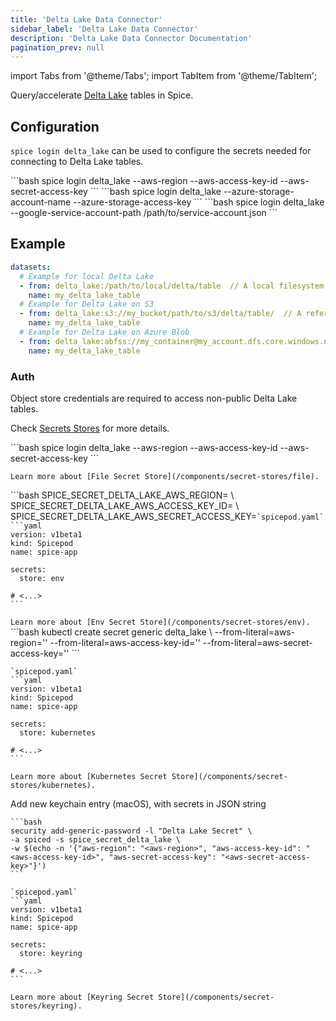 ```yaml
---
title: 'Delta Lake Data Connector'
sidebar_label: 'Delta Lake Data Connector'
description: 'Delta Lake Data Connector Documentation'
pagination_prev: null
---
```


import Tabs from '@theme/Tabs';
import TabItem from '@theme/TabItem';

Query/accelerate [Delta Lake](https://delta.io/) tables in Spice.

## Configuration

`spice login delta_lake` can be used to configure the secrets needed for connecting to Delta Lake tables.

<Tabs>
  <TabItem value="delta_lake_s3" label="Delta Lake + S3">
    ```bash
    spice login delta_lake --aws-region <aws-region> --aws-access-key-id <aws-access-key-id> --aws-secret-access-key <aws-secret-access-key>
    ```

  </TabItem>
  <TabItem value="delta_lake_azure" label="Delta Lake + Azure Blob">
    ```bash
    spice login delta_lake --azure-storage-account-name <account-name> --azure-storage-access-key <access-key>
    ```

  </TabItem>
  <TabItem value="delta_lake_gcp" label="Delta Lake + Google Storage">
    ```bash
    spice login delta_lake --google-service-account-path /path/to/service-account.json
    ```

  </TabItem>
</Tabs>

## Example

```yaml
datasets:
  # Example for local Delta Lake
  - from: delta_lake:/path/to/local/delta/table  // A local filesystem path to a Delta Lake table
    name: my_delta_lake_table
  # Example for Delta Lake on S3
  - from: delta_lake:s3://my_bucket/path/to/s3/delta/table/  // A reference to a table in S3
    name: my_delta_lake_table
  # Example for Delta Lake on Azure Blob
  - from: delta_lake:abfss://my_container@my_account.dfs.core.windows.net/path/to/azure/delta/table/  // A reference to a table in Azure Blob
    name: my_delta_lake_table
```

### Auth

Object store credentials are required to access non-public Delta Lake tables.

Check [Secrets Stores](/secret-stores) for more details.

<Tabs>
  <TabItem value="local" label="Local" default>
    ```bash
    spice login delta_lake --aws-region <aws-region> --aws-access-key-id <aws-access-key-id> --aws-secret-access-key <aws-secret-access-key>
    ```

    Learn more about [File Secret Store](/components/secret-stores/file).

  </TabItem>
  <TabItem value="env" label="Env">
    ```bash
    SPICE_SECRET_DELTA_LAKE_AWS_REGION=<aws-region> \
    SPICE_SECRET_DELTA_LAKE_AWS_ACCESS_KEY_ID=<aws-access-key-id> \
    SPICE_SECRET_DELTA_LAKE_AWS_SECRET_ACCESS_KEY=<aws-secret
    spice run
    ```

    `spicepod.yaml`
    ```yaml
    version: v1beta1
    kind: Spicepod
    name: spice-app

    secrets:
      store: env

    # <...>
    ```

    Learn more about [Env Secret Store](/components/secret-stores/env).

  </TabItem>
  <TabItem value="k8s" label="Kubernetes">
    ```bash
    kubectl create secret generic delta_lake \
      --from-literal=aws-region='<aws-region>'
      --from-literal=aws-access-key-id='<aws-access-key-id>'
      --from-literal=aws-secret-access-key='<aws-secret-access-key>'
    ```

    `spicepod.yaml`
    ```yaml
    version: v1beta1
    kind: Spicepod
    name: spice-app

    secrets:
      store: kubernetes

    # <...>
    ```

    Learn more about [Kubernetes Secret Store](/components/secret-stores/kubernetes).

  </TabItem>
  <TabItem value="keyring" label="Keyring">
    Add new keychain entry (macOS), with secrets in JSON string

    ```bash
    security add-generic-password -l "Delta Lake Secret" \
    -a spiced -s spice_secret_delta_lake \
    -w $(echo -n '{"aws-region": "<aws-region>", "aws-access-key-id": "<aws-access-key-id>", "aws-secret-access-key": "<aws-secret-access-key>"}')
    ```

    `spicepod.yaml`
    ```yaml
    version: v1beta1
    kind: Spicepod
    name: spice-app

    secrets:
      store: keyring

    # <...>
    ```

    Learn more about [Keyring Secret Store](/components/secret-stores/keyring).

  </TabItem>
</Tabs>
